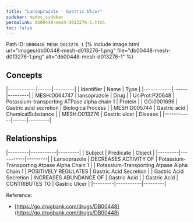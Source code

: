 ```yaml
---
title: "Lansoprazole - Gastric Ulcer"
sidebar: mydoc_sidebar
permalink: db00448-mesh-d013276-1.html
toc: false 
---
```



Path ID: `DB00448_MESH_D013276_1`
{% include image.html url="images/db00448-mesh-d013276-1.png" file="db00448-mesh-d013276-1.png" alt="db00448-mesh-d013276-1" %}

## Concepts

|------------|------|---------|
| Identifier | Name | Type    |
|------------|------|---------|
| MESH:D064747 | lansoprazole | Drug |
| UniProt:P20648 | Potassium-transporting ATPase alpha chain 1 | Protein |
| GO:0001696 | Gastric acid secretion | BiologicalProcess |
| MESH:D005744 | Gastric acid | ChemicalSubstance |
| MESH:D013276 | Gastric ulcer | Disease |
|------------|------|---------|

## Relationships

|---------|-----------|---------|
| Subject | Predicate | Object  |
|---------|-----------|---------|
| Lansoprazole | DECREASES ACTIVITY OF | Potassium-Transporting Atpase Alpha Chain 1 |
| Potassium-Transporting Atpase Alpha Chain 1 | POSITIVELY REGULATES | Gastric Acid Secretion |
| Gastric Acid Secretion | INCREASES ABUNDANCE OF | Gastric Acid |
| Gastric Acid | CONTRIBUTES TO | Gastric Ulcer |
|---------|-----------|---------|

Reference: 
  - [https://go.drugbank.com/drugs/DB00448](https://go.drugbank.com/drugs/DB00448)
